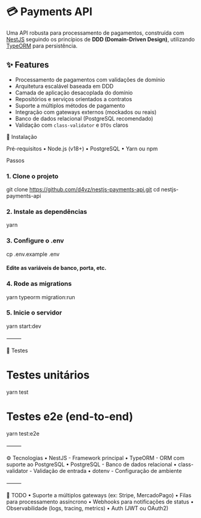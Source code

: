 # 💳 Payments API

Uma API robusta para processamento de pagamentos, construída com [NestJS](https://nestjs.com/) seguindo os princípios de **DDD (Domain-Driven Design)**, utilizando [TypeORM](https://typeorm.io/) para persistência.

## ✨ Features

- Processamento de pagamentos com validações de domínio
- Arquitetura escalável baseada em DDD
- Camada de aplicação desacoplada do domínio
- Repositórios e serviços orientados a contratos
- Suporte a múltiplos métodos de pagamento
- Integração com gateways externos (mockados ou reais)
- Banco de dados relacional (PostgreSQL recomendado)
- Validação com `class-validator` e `DTOs` claros

🚀 Instalação

Pré-requisitos
	•	Node.js (v18+)
	•	PostgreSQL
	•	Yarn ou npm

Passos

### 1. Clone o projeto
git clone https://github.com/d4vz/nestjs-payments-api.git
cd nestjs-payments-api

### 2. Instale as dependências
yarn

### 3. Configure o .env
cp .env.example .env
#### Edite as variáveis de banco, porta, etc.

### 4. Rode as migrations
yarn typeorm migration:run

### 5. Inicie o servidor
yarn start:dev

⸻

🧪 Testes

# Testes unitários
yarn test

# Testes e2e (end-to-end)
yarn test:e2e

⸻

⚙️ Tecnologias
	•	NestJS - Framework principal
	•	TypeORM - ORM com suporte ao PostgreSQL
	•	PostgreSQL - Banco de dados relacional
	•	class-validator - Validação de entrada
	•	dotenv - Configuração de ambiente

⸻

📌 TODO
	•	Suporte a múltiplos gateways (ex: Stripe, MercadoPago)
	•	Filas para processamento assíncrono
	•	Webhooks para notificações de status
	•	Observabilidade (logs, tracing, metrics)
	•	Auth (JWT ou OAuth2)
